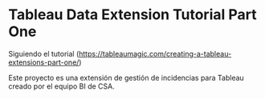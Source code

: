# Tableau Data Extension Tutorial Part One
Siguiendo el tutorial (https://tableaumagic.com/creating-a-tableau-extensions-part-one/)

Este proyecto es una extensión de gestión de incidencias para Tableau creado por el equipo BI de CSA.
